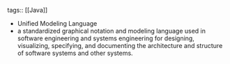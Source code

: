 tags:: [[Java]]

- Unified Modeling Language
- a standardized graphical notation and modeling language used in software engineering and systems engineering for designing, visualizing, specifying, and documenting the architecture and structure of software systems and other systems.